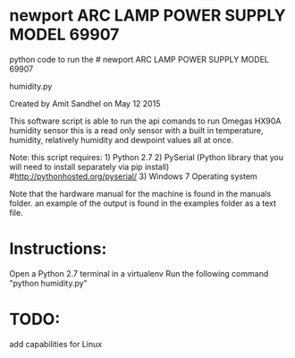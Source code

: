 # newport ARC LAMP POWER SUPPLY MODEL 69907
python code to run the # newport ARC LAMP POWER SUPPLY MODEL 69907

humidity.py

Created by Amit Sandhel on May 12 2015  

This software script is able to run the api comands to run Omegas HX90A humidity sensor
this is a read only sensor with a built in temperature, humidity, relatively humidity and dewpoint values
all at once. 

Note: this script requires:
        1) Python 2.7
        2) PySerial (Python library that you will need to install separately via pip install)
        #http://pythonhosted.org/pyserial/
        3) Windows 7 Operating system
        
Note that the hardware manual for the machine is found in the manuals folder. an example of the output is found in the examples
folder as a text file.  


# Instructions:
Open a Python 2.7 terminal in a virtualenv 
Run the following command "python humidity.py"

# TODO:
add capabilities for Linux 
